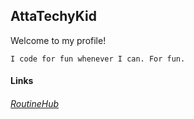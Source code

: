 ## AttaTechyKid
Welcome to my profile!<br>
```
I code for fun whenever I can. For fun.
```
#### Links
###### [RoutineHub](https://routinehub.co/user/AttaTechyKid)
